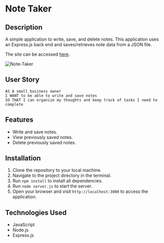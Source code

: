 # Note Taker

## Description
A simple application to write, save, and delete notes. This application uses an Express.js back end and saves/retrieves note data from a JSON file.

The site can be accessed [here](https://github.com/jonesmatr/Note-Taker.git).

![Note-Taker](./assets/img/Website-Screenshot.jpg)

## User Story
```
AS A small business owner
I WANT to be able to write and save notes
SO THAT I can organize my thoughts and keep track of tasks I need to complete
```

## Features

- Write and save notes.
- View previously saved notes.
- Delete previously saved notes.

## Installation

1. Clone the repository to your local machine.
2. Navigate to the project directory in the terminal.
3. Run `npm install` to install all dependencies.
4. Run `node server.js` to start the server.
5. Open your browser and visit `http://localhost:3000` to access the application.

## Technologies Used

- JavaScript
- Node.js
- Express.js
